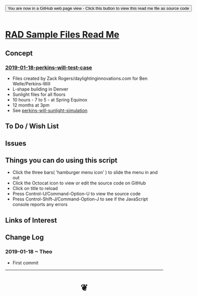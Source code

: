 
<span style=display:none; >[You are now in a GitHub source code view - click this link to view Read Me file as a web page]( https://www.ladybug.tools/spider-rad-resources/#sunlight-sample-files/README.md "View file as a web page." ) </span>

<div><input type=button class = "btn btn-secondary btn-sm" onclick=window.location.href="https://github.com/ladybug-tools/spider-rad-resources/blob/master/sunlight-sample-files/README.md"
value="You are now in a GitHub web page view - Click this button to view this read me file as source code" ></div>

<br>

# [RAD Sample Files Read Me]( #sunlight-sample-files/README.md )

<!--
<iframe src=https://www.ladybug.tools/spider-rad-resources/sunlight-sample-files/sunlight-sample-files.html width=100% height=500px >Iframes are not viewable in GitHub source code views</iframe>
_<small>RAD Sample Files</small>_

## Full Screen: [RAD Sample Files]( https://www.ladybug.tools/spider-rad-resources/sunlight-sample-files/sunlight-sample-files.html )
-->


## Concept


### [2019-01-18-perkins-will-test-case]( https://github.com/ladybug-tools/spider-rad-resources/blob/master/sunlight-sample-files/2019-01-18-perkins-will-test-case )

* Files created by Zack Rogers/daylightinginnovations.com for Ben Welle/Perkins-Will
* L-shape building in Denver
* Sunlight files for all floors
* 10 hours - 7 to 5 - at Spring Equinox
* 12 months at 3pm
* See [perkins-will-sunlight-simulation]( https://www.ladybug.tools/spider-rad-viewer/#cookbook/perkins-will-sunlight-simulation/README.md )

## To Do / Wish List


## Issues


## Things you can do using this script

* Click the three bars( 'hamburger menu icon' ) to slide the menu in and out
* Click the Octocat icon to view or edit the source code on GitHub
* Click on title to reload
* Press Control-U/Command-Option-U to view the source code
* Press Control-Shift-J/Command-Option-J to see if the JavaScript console reports any errors


## Links of Interest


## Change Log

### 2019-01-18 ~ Theo

* First commit


***

# <center title="hello!" ><a href=javascript:window.scrollTo(0,0); style=text-decoration:none; > ❦ </a></center>

